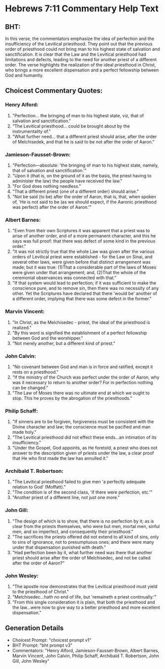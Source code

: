 # Hebrews 7:11 Commentary Help Text

## BHT:
In this verse, the commentators emphasize the idea of perfection and the insufficiency of the Levitical priesthood. They point out that the previous order of priesthood could not bring man to his highest state of salvation and sanctification. It is clear that the Law and the Levitical priesthood had limitations and defects, leading to the need for another priest of a different order. The verse highlights the realization of the ideal priesthood in Christ, who brings a more excellent dispensation and a perfect fellowship between God and humanity.

## Choicest Commentary Quotes:
### Henry Alford:
1. "Perfection... the bringing of man to his highest state, viz, that of salvation and sanctification."
2. "The Levitical priesthood... could be brought about by the instrumentality of."
3. "What further need... that a different priest should arise, after the order of Melchisedek, and that he is said to be not after the order of Aaron."

### Jamieson-Fausset-Brown:
1. "Perfection—absolute: 'the bringing of man to his highest state, namely, that of salvation and sanctification.'"
2. "Upon it (that is, on the ground of it as the basis, the priest having to administer the law) the people have received the law."
3. "For God does nothing needless."
4. "That a different priest (one of a different order) should arise."
5. "Not be said (to be) after the order of Aaron, that is, that, when spoken of, 'He is not said to be (as we should expect, if the Aaronic priesthood was perfect) after the order of Aaron.'"

### Albert Barnes:
1. "Even from their own Scriptures it was apparent that a priest was to arise of another order, and of a more permanent character, and this he says was full proof: that there was defect of some kind in the previous order."
2. "It was not strictly true that the whole Law was given after the various orders of Levitical priest were established - for the Law on Sinai, and several other laws, were given before that distinct arrangement was made; but it was true: (1)That a considerable part of the laws of Moses were given under that arrangement; and, (2)That the whole of the ceremonial observances was connected with that."
3. "If that system would lead to perfection; if it was sufficient to make the conscience pure, and to remove sin, then there was no necessity of any other. Yet the Scriptures have declared that there 'would be' another of a different order, implying that there was some defect in the former."

### Marvin Vincent:
1. "In Christ, as the Melchisedec - priest, the ideal of the priesthood is realized."
2. "By this word is signified the establishment of a perfect fellowship between God and the worshipper."
3. "Not merely another, but a different kind of priest."

### John Calvin:
1. "No covenant between God and man is in force and ratified, except it rests on a priesthood."
2. "If the ministry of the Church was perfect under the order of Aaron, why was it necessary to return to another order? For in perfection nothing can be changed."
3. "The Law of Moses there was no ultimate end at which we ought to stop. This he proves by the abrogation of the priesthoods."

### Philip Schaff:
1. "If sinners are to be forgiven, forgiveness must be consistent with the Divine character and law; the conscience must be pacified and man made holy."
2. "The Levitical priesthood did not effect these ends...an intimation of its insufficiency."
3. "Under the Gospel, God appoints, as He foretold, a priest who does not answer to the description given of priests under the law, a clear proof that He who first made the law has annulled it."

### Archibald T. Robertson:
1. "The Levitical priesthood failed to give men 'a perfectly adequate relation to God' (Moffatt)." 
2. "The condition is of the second class, 'if there were perfection, etc.'" 
3. "Another priest of a different line, not just one more."

### John Gill:
1. "The design of which is to show, that there is no perfection by it; as is clear from the priests themselves, who were but men, mortal men, sinful men, and so imperfect, and consequently their priesthood."
2. "The sacrifices the priests offered did not extend to all kind of sins, only to sins of ignorance, not to presumptuous ones; and there were many under that dispensation punished with death."
3. "Had perfection been by it, what further need was there that another priest should arise after the order of Melchisedec, and not be called after the order of Aaron?"

### John Wesley:
1. "The apostle now demonstrates that the Levitical priesthood must yield to the priesthood of Christ."
2. "Melchisedec...hath no end of life, but 'remaineth a priest continually.'"
3. "From this single consideration it is plain, that both the priesthood and the law...were now to give way to a better priesthood and more excellent dispensation."


## Generation Details
- Choicest Prompt: "choicest prompt v1"
- BHT Prompt: "bht prompt v3"
- Commentators: "Henry Alford, Jamieson-Fausset-Brown, Albert Barnes, Marvin Vincent, John Calvin, Philip Schaff, Archibald T. Robertson, John Gill, John Wesley"
